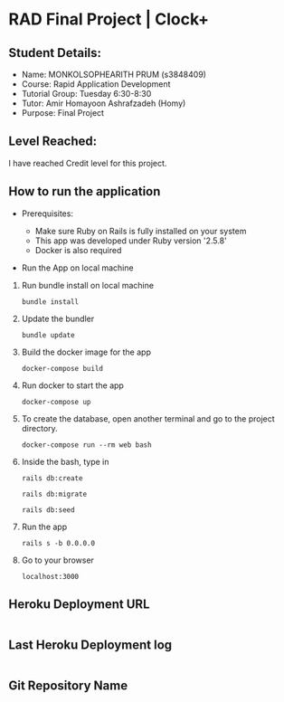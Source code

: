 
# RAD Final Project | Clock+

## Student Details:

- Name: MONKOLSOPHEARITH PRUM (s3848409)
- Course: Rapid Application Development
- Tutorial Group: Tuesday 6:30-8:30
- Tutor: Amir Homayoon Ashrafzadeh (Homy)
- Purpose: Final Project

## Level Reached:

I have reached Credit level for this project.

## How to run the application

- Prerequisites:
    - Make sure Ruby on Rails is fully installed on your system
    - This app was developed under Ruby version '2.5.8'
    - Docker is also required

- Run the App on local machine

1. Run bundle install on local machine
    ```
    bundle install
    ```
2. Update the bundler
    ```
    bundle update
    ```
3. Build the docker image for the app
    ```
    docker-compose build
    ```
4. Run docker to start the app
    ```
    docker-compose up
    ```
5. To create the database, open another terminal and go to the project directory.
    ```
    docker-compose run --rm web bash
    ```
6. Inside the bash, type in
    ```
    rails db:create
    ```
    ```
    rails db:migrate
    ```
    ```
    rails db:seed
    ```
7. Run the app
    ```
    rails s -b 0.0.0.0
    ```
8. Go to your browser
    ```
    localhost:3000
    ```


## Heroku Deployment URL

```

```

## Last Heroku Deployment log

```

```

## Git Repository Name 

```

```
